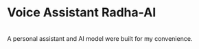 <h1>Voice Assistant Radha-AI</h1>
<br>
A personal assistant and AI model were built for my convenience.
